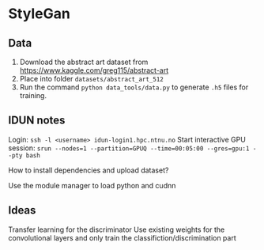 # StyleGan

## Data

1. Download the abstract art dataset from https://www.kaggle.com/greg115/abstract-art
2. Place into folder `datasets/abstract_art_512`
3. Run the command `python data_tools/data.py` to generate `.h5` files for training.



## IDUN notes

Login: `ssh -l <username> idun-login1.hpc.ntnu.no`
Start interactive GPU session: `srun --nodes=1 --partition=GPUQ --time=00:05:00 --gres=gpu:1 --pty bash`

How to install dependencies and upload dataset?

Use the module manager to load python and cudnn

## Ideas

Transfer learning for the discriminator
Use existing weights for the convolutional layers and only train the classifiction/discrimination part
